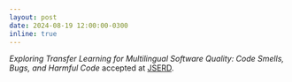 ```yaml
---
layout: post
date: 2024-08-19 12:00:00-0300
inline: true
---
```


_Exploring Transfer Learning for Multilingual Software Quality: Code Smells, Bugs, and Harmful Code_ accepted at [JSERD](https://journals-sol.sbc.org.br/index.php/jserd/index).